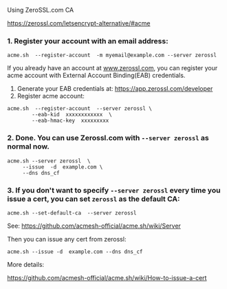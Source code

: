 Using ZeroSSL.com CA  

https://zerossl.com/letsencrypt-alternative/#acme

### 1.  Register your account with an email address:

```
acme.sh  --register-account  -m myemail@example.com --server zerossl
```

If you already have an account at www.zerossl.com, you can register your acme account with External Account Binding(EAB) credentials.

1. Generate your EAB credentials at: https://app.zerossl.com/developer
2. Register acme account:

```
acme.sh  --register-account  --server zerossl \
        --eab-kid  xxxxxxxxxxxx  \
        --eab-hmac-key  xxxxxxxxx
```

### 2. Done.  You can use Zerossl.com with `--server zerossl` as normal now.

```
acme.sh --server zerossl  \
     --issue  -d  example.com \
     --dns dns_cf
```

### 3. If you don't want to specify `--server zerossl` every time you issue a cert, you can set `zerossl` as the default CA:

```
acme.sh --set-default-ca  --server zerossl
```

See: https://github.com/acmesh-official/acme.sh/wiki/Server

Then you can issue any cert from zerossl:

```
acme.sh --issue -d  example.com --dns dns_cf
```


More details: 

https://github.com/acmesh-official/acme.sh/wiki/How-to-issue-a-cert

